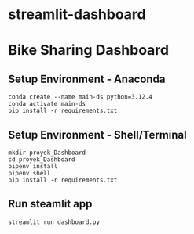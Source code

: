 # streamlit-dashboard 
# Bike Sharing Dashboard 

## Setup Environment - Anaconda
```
conda create --name main-ds python=3.12.4
conda activate main-ds
pip install -r requirements.txt
```

## Setup Environment - Shell/Terminal
```
mkdir proyek_Dashboard
cd proyek_Dashboard
pipenv install
pipenv shell
pip install -r requirements.txt
```

## Run steamlit app
```
streamlit run dashboard.py
```
